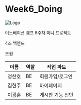 # Week6_Doing

![Logo](/logo.png)

이노베이션 캠프 6주차 미니 프로젝트

4조 백엔드

조원

|이름|역할|작업 파트|
|---|---|---|
|정찬호|BE|회원가입/로그인|
|김현주|BE|마이페이지|
|이광훈|BE|게시판 기능 전반|

